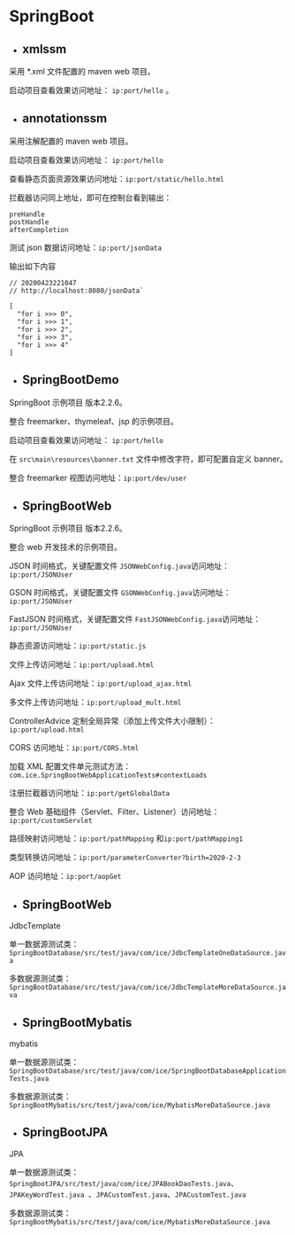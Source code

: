 # SpringBoot





- ## xmlssm

采用 *.xml 文件配置的 maven web 项目。

启动项目查看效果访问地址： `ip:port/hello` 。



- ## annotationssm

采用注解配置的 maven web 项目。

启动项目查看效果访问地址： `ip:port/hello` 

查看静态页面资源效果访问地址：`ip:port/static/hello.html`

拦截器访问同上地址，即可在控制台看到输出：

```
preHandle
postHandle
afterCompletion
```

测试 json 数据访问地址：`ip:port/jsonData`

输出如下内容

```
// 20200423221047
// http://localhost:8080/jsonData`

[
  "for i >>> 0",
  "for i >>> 1",
  "for i >>> 2",
  "for i >>> 3",
  "for i >>> 4"
]
```



- ## SpringBootDemo

SpringBoot 示例项目 版本2.2.6。

整合 freemarker、thymeleaf、jsp 的示例项目。

启动项目查看效果访问地址： `ip:port/hello` 

在 `src\main\resources\banner.txt` 文件中修改字符，即可配置自定义 banner。

整合 freemarker 视图访问地址：`ip:port/dev/user`



- ## SpringBootWeb

SpringBoot 示例项目 版本2.2.6。

整合 web 开发技术的示例项目。

JSON 时间格式，关键配置文件 `JSONWebConfig.java`访问地址：`ip:port/JSONUser`

GSON 时间格式，关键配置文件 `GSONWebConfig.java`访问地址：`ip:port/JSONUser`

FastJSON 时间格式，关键配置文件 `FastJSONWebConfig.java`访问地址：`ip:port/JSONUser`

静态资源访问地址：`ip:port/static.js`

文件上传访问地址：`ip:port/upload.html`

Ajax 文件上传访问地址：`ip:port/upload_ajax.html`

多文件上传访问地址：`ip:port/upload_mult.html`

ControllerAdvice 定制全局异常（添加上传文件大小限制）：`ip:port/upload.html`

CORS 访问地址：`ip:port/CORS.html`

加载 XML 配置文件单元测试方法：`com.ice.SpringBootWebApplicationTests#contextLoads`

注册拦截器访问地址：`ip:port/getGlobalData`

整合 Web 基础组件（Servlet、Filter、Listener）访问地址：`ip:port/customServlet`

路径映射访问地址：`ip:port/pathMapping` 和`ip:port/pathMapping1`

类型转换访问地址：`ip:port/parameterConverter?birth=2020-2-3`

AOP 访问地址：`ip:port/aopGet`



- ## SpringBootWeb

JdbcTemplate 

单一数据源测试类：`SpringBootDatabase/src/test/java/com/ice/JdbcTemplateOneDataSource.java`

多数据源测试类：`SpringBootDatabase/src/test/java/com/ice/JdbcTemplateMoreDataSource.java`



- ## SpringBootMybatis

mybatis

单一数据源测试类：`SpringBootDatabase/src/test/java/com/ice/SpringBootDatabaseApplicationTests.java`

多数据源测试类：`SpringBootMybatis/src/test/java/com/ice/MybatisMoreDataSource.java`

- ## SpringBootJPA

JPA

单一数据源测试类：`SpringBootJPA/src/test/java/com/ice/JPABookDaoTests.java`、`JPAKeyWordTest.java `、`JPACustomTest.java`、`JPACustomTest.java`

多数据源测试类：`SpringBootMybatis/src/test/java/com/ice/MybatisMoreDataSource.java`

